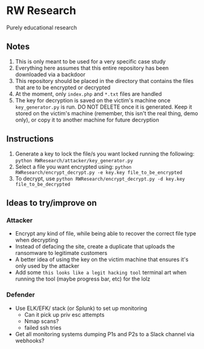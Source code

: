 # RW Research
Purely educational research

## Notes
  1. This is only meant to be used for a very specific case study
  2. Everything here assumes that this entire repository has been downloaded via a backdoor
  3. This repository should be placed in the directory that contains the files that are to be encrypted or decrypted
  4. At the moment, only `index.php` and `*.txt` files are handled
  5. The key for decryption is saved on the victim's machine once `key_generator.py` is run. DO NOT DELETE once it is generated. Keep it stored on the victim's machine (remember, this isn't the real thing, demo only), or copy it to another machine for future decryption

## Instructions
  1. Generate a key to lock the file/s you want locked running the following: `python RWResearch/attacker/key_generator.py`
  2. Select a file you want encrypted using: `python RWResearch/encrypt_decrypt.py -e key.key file_to_be_encrypted`
  3. To decrypt, use `python RWResearch/encrypt_decrypt.py -d key.key file_to_be_decrypted`

## Ideas to try/improve on
  ### Attacker
  * Encrypt any kind of file, while being able to recover the correct file type when decrypting
  * Instead of defacing the site, create a duplicate that uploads the ransomware to legitimate customers
  * A better idea of using the key on the victim machine that ensures it's only used by the attacker
  * Add some `this looks like a legit hacking tool` terminal art when running the tool (maybe progress bar, etc) for the lolz
  ### Defender
  * Use ELK/EFK/ stack (or Splunk) to set up monitoring
    * Can it pick up priv esc attempts
    * Nmap scans?
    * failed ssh tries
  * Get all monitoring systems dumping P1s and P2s to a Slack channel via webhooks?
